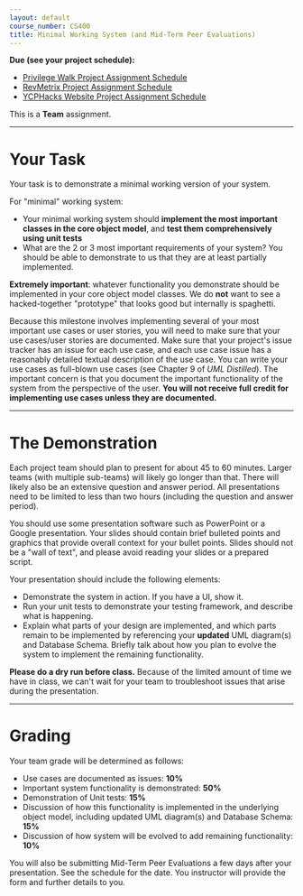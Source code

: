 ```yaml
---
layout: default
course_number: CS400
title: Minimal Working System (and Mid-Term Peer Evaluations)
---
```


**Due (see your project schedule):**
- [Privilege Walk Project Assignment Schedule](../projects/Privilege-Walk-Project/schedule.html)
- [RevMetrix Project Assignment Schedule](../projects/RevMetrix-Project/schedule.html)
- [YCPHacks Website Project Assignment Schedule](../projects/YCPHacks-Website-Project/schedule.html)

This is a **Team** assignment.

--- --- --- --- --- --- --- --- --- --- --- --- --- --- --- --- --- --- --- --- --- --- --- ---

# Your Task

Your task is to demonstrate a minimal working version of your system.

For "minimal" working system:

-   Your minimal working system should **implement the most important classes in the core object model**, and **test them comprehensively using unit tests**
-   What are the 2 or 3 most important requirements of your system? You should be able to demonstrate to us that they are at least partially implemented.

**Extremely important**: whatever functionality you demonstrate should be implemented in your core object model classes. We do **not** want to see a hacked-together "prototype" that looks good but internally is spaghetti.

Because this milestone involves implementing several of your most important use cases or user stories, you will need to make sure that your use cases/user stories are documented.  Make sure that your project's issue tracker has an issue for each use case, and each use case issue has a reasonably detailed textual description of the use case.  You can write your use cases as full-blown use cases (see Chapter 9 of *UML Distilled*).  The important concern is that you document the important functionality of the system from the perspective of the user.  **You will not receive full credit for implementing use cases unless they are documented.**

--- --- --- --- --- --- --- --- --- --- --- --- --- --- --- --- --- --- --- --- --- --- --- ---

# The Demonstration

Each project team should plan to present for about 45 to 60 minutes.  Larger teams (with multiple sub-teams) will likely go longer than that.  There will likely also be an extensive question and answer period.  All presentations need to be limited to less than two hours (including the question and answer period).

You should use some presentation software such as PowerPoint or a Google presentation. Your slides should contain brief bulleted points and graphics that provide overall context for your bullet points. Slides should not be a "wall of text", and please avoid reading your slides or a prepared script.

Your presentation should include the following elements:

- Demonstrate the system in action. If you have a UI, show it.
- Run your unit tests to demonstrate your testing framework, and describe what is happening.
- Explain what parts of your design are implemented, and which parts remain to be implemented by referencing your **updated** UML diagram(s) and Database Schema. Briefly talk about how you plan to evolve the system to implement the remaining functionality.

**Please do a dry run before class.** Because of the limited amount of time we have in class, we can't wait for your team to troubleshoot issues that arise during the presentation.

--- --- --- --- --- --- --- --- --- --- --- --- --- --- --- --- --- --- --- --- --- --- --- ---

# Grading

Your team grade will be determined as follows:

- Use cases are documented as issues: **10%**
- Important system functionality is demonstrated: **50%**
- Demonstration of Unit tests: **15%**
- Discussion of how this functionality is implemented in the underlying object model, including updated UML diagram(s) and Database Schema: **15%**
- Discussion of how system will be evolved to add remaining functionality: **10%**

You will also be submitting Mid-Term Peer Evaluations a few days after your presentation.  See the schedule for the date.  You instructor will provide the form and further details to you.